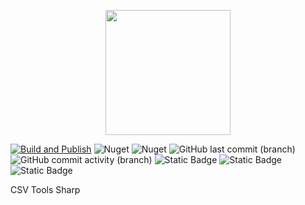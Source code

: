 
<p align="center">
    <img src="https://github.com/kris701/CSVToolsSharp/assets/22596587/9251d9de-632b-41c5-a1da-31750cd24384" width="200" height="200" />
</p>

[![Build and Publish](https://github.com/kris701/CSVToolsSharp/actions/workflows/dotnet-desktop.yml/badge.svg)](https://github.com/kris701/CSVToolsSharp/actions/workflows/dotnet-desktop.yml)
![Nuget](https://img.shields.io/nuget/v/CSVToolsSharp)
![Nuget](https://img.shields.io/nuget/dt/CSVToolsSharp)
![GitHub last commit (branch)](https://img.shields.io/github/last-commit/kris701/CSVToolsSharp/main)
![GitHub commit activity (branch)](https://img.shields.io/github/commit-activity/m/kris701/CSVToolsSharp)
![Static Badge](https://img.shields.io/badge/Platform-Windows-blue)
![Static Badge](https://img.shields.io/badge/Platform-Linux-blue)
![Static Badge](https://img.shields.io/badge/Framework-dotnet--8.0-green)

CSV Tools Sharp